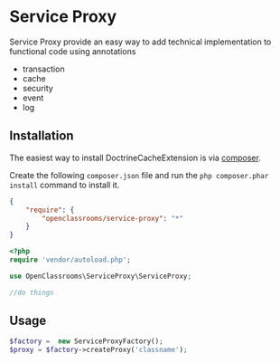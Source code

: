 # Service Proxy

Service Proxy provide an easy way to add technical implementation to functional code using annotations
- transaction
- cache
- security
- event
- log

## Installation
The easiest way to install DoctrineCacheExtension is via [composer](http://getcomposer.org/).

Create the following `composer.json` file and run the `php composer.phar install` command to install it.

```json
{
    "require": {
        "openclassrooms/service-proxy": "*"
    }
}
```
```php
<?php
require 'vendor/autoload.php';

use OpenClassrooms\ServiceProxy\ServiceProxy;

//do things
```
<a name="install-nocomposer"/>

## Usage

``` php
$factory =  new ServiceProxyFactory();
$proxy = $factory->createProxy('classname');
```
